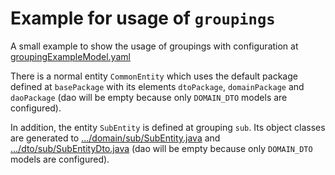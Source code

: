 # Example for usage of `groupings`

A small example to show the usage of groupings with configuration
at [groupingExampleModel.yaml](./src/main/resources/groupingExampleModel.yaml)

There is a normal entity `CommonEntity` which uses the default package defined at `basePackage` with its
elements `dtoPackage`, `domainPackage` and `daoPackage` (dao will be empty because only `DOMAIN_DTO` models are
configured).

In addition, the entity `SubEntity` is defined at grouping `sub`. Its object classes are generated
to [.../domain/sub/SubEntity.java](./src/main/generated/plugin/java/com/github/ma_vin/util/layer_generator/sample/extension/content/domain/sub/SubEntity.java)
and [.../dto/sub/SubEntityDto.java](./src/main/generated/plugin/java/com/github/ma_vin/util/layer_generator/sample/extension/content/dto/sub/SubEntityDto.java)
(dao will be empty because only `DOMAIN_DTO` models are configured).
